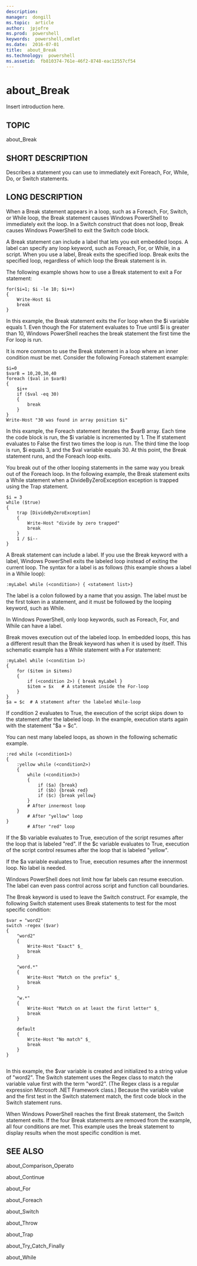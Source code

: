 ```yaml
---
description:  
manager:  dongill
ms.topic:  article
author:  jpjofre
ms.prod:  powershell
keywords:  powershell,cmdlet
ms.date:  2016-07-01
title:  about_Break
ms.technology:  powershell
ms.assetid:  fb810374-761e-46f2-8748-eac12557cf54
---
```


# about_Break
Insert introduction here.  
  
## TOPIC  
 about\_Break  
  
## SHORT DESCRIPTION  
 Describes a statement you can use to immediately exit Foreach, For, While, Do, or Switch statements.  
  
## LONG DESCRIPTION  
 When a Break statement appears in a loop, such as a Foreach, For, Switch, or While loop, the Break statement causes Windows PowerShell to immediately exit the loop. In a Switch construct that does not loop, Break causes Windows PowerShell to exit the Switch code block.  
  
 A Break statement can include a label that lets you exit embedded loops. A label can specify any loop keyword, such as Foreach, For, or While, in a script. When you use a label, Break exits the specified loop. Break exits the specified loop, regardless of which loop the Break statement is in.  
  
 The following example shows how to use a Break statement to exit a For statement:  
  
```  
for($i=1; $i -le 10; $i++)  
{  
    Write-Host $i  
    break  
}  
```  
  
 In this example, the Break statement exits the For loop when the $i variable equals 1. Even though the For statement evaluates to True until $i is greater than 10, Windows PowerShell reaches the break statement the first time the For loop is run.  
  
 It is more common to use the Break statement in a loop where an inner condition must be met. Consider the following Foreach statement example:  
  
```  
$i=0  
$varB = 10,20,30,40  
foreach ($val in $varB)  
{      
    $i++  
    if ($val -eq 30)  
    {  
        break  
    }      
}  
Write-Host "30 was found in array position $i"  
```  
  
 In this example, the Foreach statement iterates the $varB array. Each time the code block is run, the $i variable is incremented by 1. The If statement evaluates to False the first two times the loop is run. The third time the loop is run, $i equals 3, and the $val variable equals 30. At this point, the Break statement runs, and the Foreach loop exits.  
  
 You break out of the other looping statements in the same way you break out of the Foreach loop. In the following example, the Break statement exits a While statement when a DivideByZeroException exception is trapped using the Trap statement.  
  
```  
$i = 3  
while ($true)  
{  
    trap [DivideByZeroException]   
    {  
        Write-Host "divide by zero trapped"   
        break  
    }  
    1 / $i--  
}  
```  
  
 A Break statement can include a label. If you use the Break keyword with a label, Windows PowerShell exits the labeled loop instead of exiting the current loop. The syntax for a label is as follows \(this example shows a label in a While loop\):  
  
```  
:myLabel while (<condition>) { <statement list>}  
```  
  
 The label is a colon followed by a name that you assign. The label must be the first token in a statement, and it must be followed by the looping keyword, such as While.  
  
 In Windows PowerShell, only loop keywords, such as Foreach, For, and While can have a label.  
  
 Break moves execution out of the labeled loop. In embedded loops, this has a different result than the Break keyword has when it is used by itself. This schematic example has a While statement with a For statement:  
  
```  
:myLabel while (<condition 1>)   
{  
    for ($item in $items)   
    {   
        if (<condition 2>) { break myLabel }   
        $item = $x   # A statement inside the For-loop  
    }  
}  
$a = $c  # A statement after the labeled While-loop  
```  
  
 If condition 2 evaluates to True, the execution of the script skips down to the statement after the labeled loop. In the example, execution starts again with the statement "$a \= $c".  
  
 You can nest many labeled loops, as shown in the following schematic example.  
  
```  
:red while (<condition1>)  
{  
    :yellow while (<condition2>)  
    {  
        while (<condition3>)  
        {  
            if ($a) {break}  
            if ($b) {break red}  
            if ($c) {break yellow}  
        }  
        # After innermost loop  
    }  
        # After "yellow" loop  
}  
        # After "red" loop  
```  
  
 If the $b variable evaluates to True, execution of the script resumes after the loop that is labeled "red". If the $c variable evaluates to True, execution of the script control resumes after the loop that is labeled "yellow".  
  
 If the $a variable evaluates to True, execution resumes after the innermost loop. No label is needed.  
  
 Windows PowerShell does not limit how far labels can resume execution. The label can even pass control across script and function call boundaries.  
  
 The Break keyword is used to leave the Switch construct. For example, the following Switch statement uses Break statements to test for the most specific condition:  
  
```  
$var = "word2"  
switch -regex ($var)   
{  
    "word2"   
    {  
        Write-Host "Exact" $_   
        break  
    }   
  
    "word.*"   
    {   
        Write-Host "Match on the prefix" $_   
        break  
    }  
  
    "w.*"  
    {  
        Write-Host "Match on at least the first letter" $_  
        break   
    }  
  
    default  
    {  
        Write-Host "No match" $_  
        break  
    }  
}  
  
```  
  
 In this example, the $var variable is created and initialized to a string value of "word2". The Switch statement uses the Regex class to match the variable value first with the term "word2". \(The Regex class is a regular expression Microsoft .NET Framework class.\) Because the variable value and the first test in the Switch statement match, the first code block in the Switch statement runs.  
  
 When Windows PowerShell reaches the first Break statement, the Switch statement exits. If the four Break statements are removed from the example, all four conditions are met. This example uses the break statement to display results when the most specific condition is met.  
  
## SEE ALSO  
 about\_Comparison\_Operato  
  
 about\_Continue  
  
 about\_For  
  
 about\_Foreach  
  
 about\_Switch  
  
 about\_Throw  
  
 about\_Trap  
  
 about\_Try\_Catch\_Finally  
  
 about\_While

